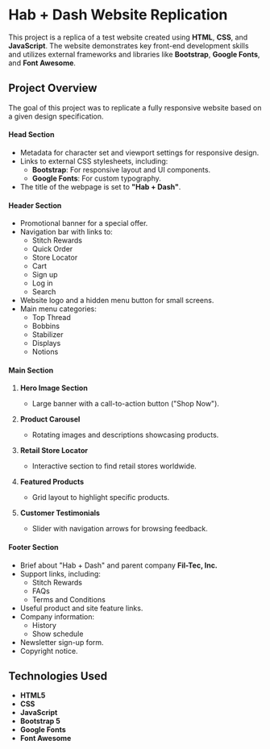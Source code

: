# Hab + Dash Website Replication  

This project is a replica of a test website created using **HTML**, **CSS**, and **JavaScript**. The website demonstrates key front-end development skills and utilizes external frameworks and libraries like **Bootstrap**, **Google Fonts**, and **Font Awesome**.  

## Project Overview  

The goal of this project was to replicate a fully responsive website based on a given design specification.

#### **Head Section**  
- Metadata for character set and viewport settings for responsive design.  
- Links to external CSS stylesheets, including:  
  - **Bootstrap**: For responsive layout and UI components.  
  - **Google Fonts**: For custom typography.
- The title of the webpage is set to **"Hab + Dash"**.

#### **Header Section**  
- Promotional banner for a special offer.  
- Navigation bar with links to:  
  - Stitch Rewards  
  - Quick Order  
  - Store Locator  
  - Cart  
  - Sign up  
  - Log in  
  - Search  
- Website logo and a hidden menu button for small screens.  
- Main menu categories:  
  - Top Thread  
  - Bobbins  
  - Stabilizer  
  - Displays  
  - Notions  

#### **Main Section**  
1. **Hero Image Section**  
   - Large banner with a call-to-action button ("Shop Now").  

2. **Product Carousel**  
   - Rotating images and descriptions showcasing products.  

3. **Retail Store Locator**  
   - Interactive section to find retail stores worldwide.  

4. **Featured Products**  
   - Grid layout to highlight specific products.  

5. **Customer Testimonials**  
   - Slider with navigation arrows for browsing feedback.  

#### **Footer Section**  
- Brief about "Hab + Dash" and parent company **Fil-Tec, Inc.**  
- Support links, including:  
  - Stitch Rewards  
  - FAQs  
  - Terms and Conditions  
- Useful product and site feature links.  
- Company information:  
  - History  
  - Show schedule  
- Newsletter sign-up form.  
- Copyright notice.

## Technologies Used  
- **HTML5**  
- **CSS**
- **JavaScript**  
- **Bootstrap 5**  
- **Google Fonts**  
- **Font Awesome**

